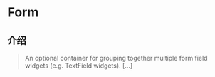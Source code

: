 # Form

## 介绍

> An optional container for grouping together multiple form field widgets (e.g. TextField widgets). [...]
